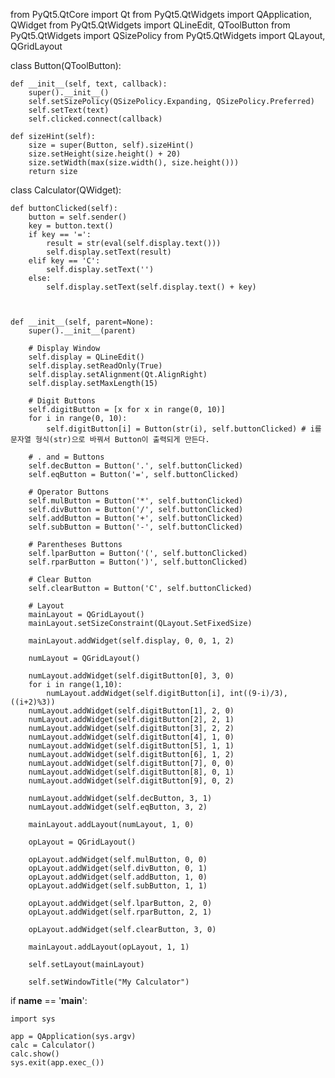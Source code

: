 from PyQt5.QtCore import Qt
from PyQt5.QtWidgets import QApplication, QWidget
from PyQt5.QtWidgets import QLineEdit, QToolButton
from PyQt5.QtWidgets import QSizePolicy
from PyQt5.QtWidgets import QLayout, QGridLayout


class Button(QToolButton):

    def __init__(self, text, callback):
        super().__init__()
        self.setSizePolicy(QSizePolicy.Expanding, QSizePolicy.Preferred)
        self.setText(text)
        self.clicked.connect(callback)

    def sizeHint(self):
        size = super(Button, self).sizeHint()
        size.setHeight(size.height() + 20)
        size.setWidth(max(size.width(), size.height()))
        return size



class Calculator(QWidget):

    def buttonClicked(self):
        button = self.sender()
        key = button.text()
        if key == '=':
            result = str(eval(self.display.text()))
            self.display.setText(result)
        elif key == 'C':
            self.display.setText('')
        else:
            self.display.setText(self.display.text() + key)


                         
    def __init__(self, parent=None):
        super().__init__(parent)

        # Display Window
        self.display = QLineEdit()
        self.display.setReadOnly(True)
        self.display.setAlignment(Qt.AlignRight)
        self.display.setMaxLength(15)

        # Digit Buttons
        self.digitButton = [x for x in range(0, 10)]
        for i in range(0, 10):
            self.digitButton[i] = Button(str(i), self.buttonClicked) # i를 문자열 형식(str)으로 바꿔서 Button이 출력되게 만든다.
            
        # . and = Buttons
        self.decButton = Button('.', self.buttonClicked)
        self.eqButton = Button('=', self.buttonClicked)

        # Operator Buttons
        self.mulButton = Button('*', self.buttonClicked)
        self.divButton = Button('/', self.buttonClicked)
        self.addButton = Button('+', self.buttonClicked)
        self.subButton = Button('-', self.buttonClicked)

        # Parentheses Buttons
        self.lparButton = Button('(', self.buttonClicked)
        self.rparButton = Button(')', self.buttonClicked)

        # Clear Button
        self.clearButton = Button('C', self.buttonClicked)

        # Layout
        mainLayout = QGridLayout()
        mainLayout.setSizeConstraint(QLayout.SetFixedSize)

        mainLayout.addWidget(self.display, 0, 0, 1, 2)

        numLayout = QGridLayout()

        numLayout.addWidget(self.digitButton[0], 3, 0)
        for i in range(1,10):
            numLayout.addWidget(self.digitButton[i], int((9-i)/3), ((i+2)%3))
        numLayout.addWidget(self.digitButton[1], 2, 0)
        numLayout.addWidget(self.digitButton[2], 2, 1)
        numLayout.addWidget(self.digitButton[3], 2, 2)
        numLayout.addWidget(self.digitButton[4], 1, 0)
        numLayout.addWidget(self.digitButton[5], 1, 1)
        numLayout.addWidget(self.digitButton[6], 1, 2)
        numLayout.addWidget(self.digitButton[7], 0, 0)
        numLayout.addWidget(self.digitButton[8], 0, 1)
        numLayout.addWidget(self.digitButton[9], 0, 2)

        numLayout.addWidget(self.decButton, 3, 1)
        numLayout.addWidget(self.eqButton, 3, 2)

        mainLayout.addLayout(numLayout, 1, 0)

        opLayout = QGridLayout()

        opLayout.addWidget(self.mulButton, 0, 0)
        opLayout.addWidget(self.divButton, 0, 1)
        opLayout.addWidget(self.addButton, 1, 0)
        opLayout.addWidget(self.subButton, 1, 1)

        opLayout.addWidget(self.lparButton, 2, 0)
        opLayout.addWidget(self.rparButton, 2, 1)

        opLayout.addWidget(self.clearButton, 3, 0)

        mainLayout.addLayout(opLayout, 1, 1)

        self.setLayout(mainLayout)

        self.setWindowTitle("My Calculator")


if __name__ == '__main__':

    import sys

    app = QApplication(sys.argv)
    calc = Calculator()
    calc.show()
    sys.exit(app.exec_())

